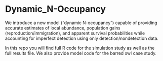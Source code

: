 # Dynamic_N-Occupancy

We introduce a new model (“dynamic N-occupancy”) capable of providing accurate estimates of local abundance, population gains (reproduction/immigration), and apparent survival probabilities while accounting for imperfect detection using only detection/nondetection data.

In this repo you will find full R code for the simulation study as well as the full results file. We also provide model code for the barred owl case study. 
